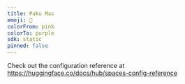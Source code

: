 ```yaml
---
title: Paku Mas
emoji: 🏢
colorFrom: pink
colorTo: purple
sdk: static
pinned: false
---
```


Check out the configuration reference at https://huggingface.co/docs/hub/spaces-config-reference
